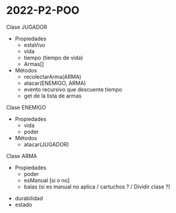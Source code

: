 # 2022-P2-POO

Clase JUGADOR
* Propiedades
  * estaVivo
  * vida
  * tiempo (tiempo de vida)
  * Armas[]
* Métodos
  * recolectarArma(ARMA)
  * atacar(ENEMIGO, ARMA)
  * evento recursivo que descuente tiempo
  - get de la lista de armas

Clase ENEMIGO
* Propiedades
  * vida
  * poder
* Métodos
  * atacar(JUGADOR)

Clase ARMA
* Propiedades
  * poder
  * esManual [si o no]
  * balas (si es manual no aplica / cartuchos ? / Dividir clase ?) 
- durabilidad
- estado